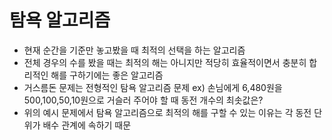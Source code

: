 # 탐욕 알고리즘

- 현재 순간을 기준만 놓고봤을 때 최적의 선택을 하는 알고리즘
- 전체 경우의 수를 봤을 때는 최적의 해는 아니지만 적당히 효율적이면서 충분히 합리적인 해를 구하기에는 좋은 알고리즘
- 거스름돈 문제는 전형적인 탐욕 알고리즘 문제
  ex) 손님에게 6,480원을 500,100,50,10원으로 거슬러 주어야 할 때 동전 개수의 최솟값은?
- 위의 예시 문제에서 탐욕 알고리즘으로 최적의 해를 구할 수 있는 이유는 각 동전 단위가 배수 관계에 속하기 때문
